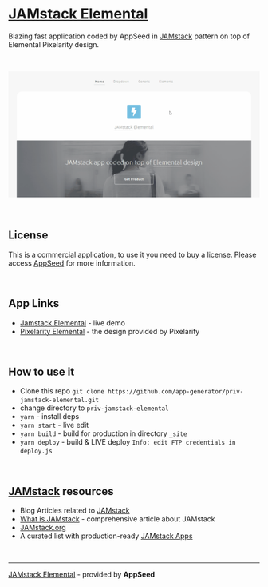 # [JAMstack Elemental](https://appseed.us/apps/jamstack/jamstack-elemental-pixelarity)

Blazing fast application coded by AppSeed in [JAMstack](https://jamstack.org/) pattern on top of Elemental Pixelarity design.

<br />

![JAMstack Elemental - Gif animated intro.](https://github.com/app-generator/static/blob/master/products/jamstack-elemental-intro.gif?raw=true)

<br />

## License

This is a commercial application, to use it you need to buy a license. Please access [AppSeed](https://appseed.us/pricing) for more information.

<br />

## App Links

- [Jamstack Elemental](https://jamstack-elemental.appseed.us/) - live demo
- [Pixelarity Elemental](https://pixelarity.com/elemental) - the design provided by Pixelarity 

<br />

## How to use it

- Clone this repo `git clone https://github.com/app-generator/priv-jamstack-elemental.git`
- change directory to `priv-jamstack-elemental`
- `yarn` - install deps
- `yarn start` - live edit
- `yarn build` - build for production in directory `_site`
- `yarn deploy` - build & LIVE deploy `Info: edit FTP credentials in deploy.js `

<br />

## [JAMstack](https://jamstack.org/) resources

- Blog Articles related to [JAMstack](https://blog.appseed.us/tag/jamstack/)
- [What is JAMstack](https://blog.appseed.us/what-is-jamstack/) - comprehensive article about JAMstack
- [JAMstack.org](https://jamstack.org/)
- A curated list with production-ready [JAMstack Apps](https://appseed.us/apps/jamstack)

<br />

---
[JAMstack Elemental](https://appseed.us/apps/jamstack/jamstack-elemental-pixelarity) - provided by **AppSeed**
